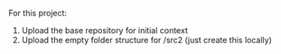 For this project:
1. Upload the base repository for initial context
2. Upload the empty folder structure for /src2 (just create this locally)
